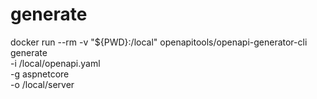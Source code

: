 # generate

docker run --rm -v "${PWD}:/local" openapitools/openapi-generator-cli generate \
    -i /local/openapi.yaml \
    -g aspnetcore \
    -o /local/server
